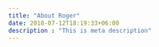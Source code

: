 ```yaml
---
title: "About Roger"
date: 2018-07-12T18:19:33+06:00
description : "This is meta description"
---
```


